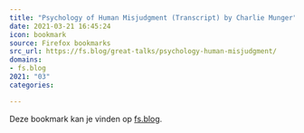 ```yaml
---
title: "Psychology of Human Misjudgment (Transcript) by Charlie Munger"
date: 2021-03-21 16:45:24
icon: bookmark
source: Firefox bookmarks
src_url: https://fs.blog/great-talks/psychology-human-misjudgment/
domains:
- fs.blog
2021: "03"
categories:

---
```

Deze bookmark kan je vinden op [fs.blog](https://fs.blog/great-talks/psychology-human-misjudgment/).
